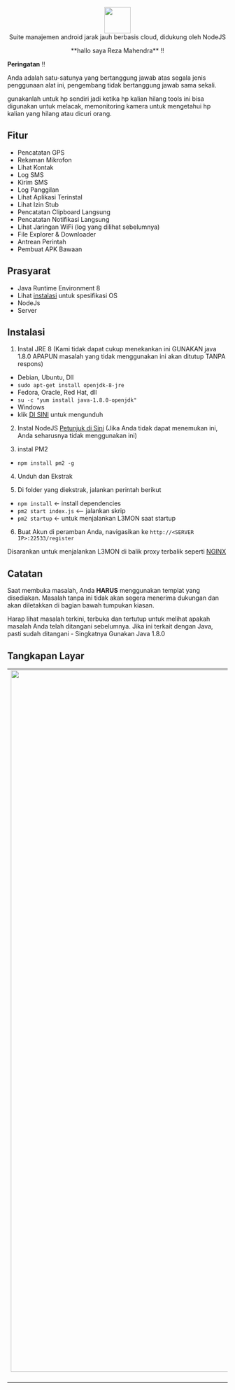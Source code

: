 <p align="center">
<img src="https://github.com/Morsmalleo/L3MON/raw/master/server/assets/webpublic/logo.png" height="60"><br>
Suite manajemen android jarak jauh berbasis cloud, didukung oleh NodeJS
</p>

<p align="center">**hallo saya Reza Mahendra** !! </p>

**Peringatan** !!

Anda adalah satu-satunya yang bertanggung jawab atas segala jenis penggunaan alat ini, pengembang tidak bertanggung jawab sama sekali.

<p>gunakanlah untuk hp sendiri jadi ketika hp kalian hilang tools ini bisa digunakan untuk melacak, memonitoring kamera untuk mengetahui hp kalian yang hilang atau dicuri orang.</p>

## Fitur
- Pencatatan GPS
- Rekaman Mikrofon
- Lihat Kontak
- Log SMS
- Kirim SMS
- Log Panggilan
- Lihat Aplikasi Terinstal
- Lihat Izin Stub
- Pencatatan Clipboard Langsung
- Pencatatan Notifikasi Langsung
- Lihat Jaringan WiFi (log yang dilihat sebelumnya)
- File Explorer & Downloader
- Antrean Perintah
- Pembuat APK Bawaan

## Prasyarat
- Java Runtime Environment 8
- Lihat [instalasi](#Instalasi) untuk spesifikasi OS
- NodeJs
- Server

## Instalasi
1. Instal JRE 8 (Kami tidak dapat cukup menekankan ini GUNAKAN java 1.8.0 APAPUN masalah yang tidak menggunakan ini akan ditutup TANPA respons)
- Debian, Ubuntu, Dll
- `sudo apt-get install openjdk-8-jre`
- Fedora, Oracle, Red Hat, dll
- `su -c "yum install java-1.8.0-openjdk"`
- Windows
- klik [DI SINI](https://www.oracle.com/technetwork/java/javase/downloads/jre8-downloads-2133155.html) untuk mengunduh

2. Instal NodeJS [Petunjuk di Sini](https://nodejs.org/en/download/package-manager/) (Jika Anda tidak dapat menemukan ini, Anda seharusnya tidak menggunakan ini)

3. instal PM2
- `npm install pm2 -g`

4. Unduh dan Ekstrak

5. Di folder yang diekstrak, jalankan perintah berikut
- `npm install` <- install dependencies
- `pm2 start index.js` <-- jalankan skrip
- `pm2 startup` <- untuk menjalankan L3MON saat startup

6. Buat Akun di peramban Anda, navigasikan ke `http://<SERVER IP>:22533/register`

Disarankan untuk menjalankan L3MON di balik proxy terbalik seperti [NGINX](https://www.nginx.com/resources/wiki/start/topics/tutorials/install/)

## Catatan
Saat membuka masalah, Anda **HARUS** menggunakan templat yang disediakan. Masalah tanpa ini tidak akan segera menerima dukungan dan akan diletakkan di bagian bawah tumpukan kiasan.

Harap lihat masalah terkini, terbuka dan tertutup untuk melihat apakah masalah Anda telah ditangani sebelumnya. Jika ini terkait dengan Java, pasti sudah ditangani - Singkatnya Gunakan Java 1.8.0

## Tangkapan Layar
| | | |
|:-------------------------:|:-------------------------:|:-------------------------:|
|<a href="https://github.com/Morsmalleo/L3MON/raw/master/Screenshots/call_log.png"> <img width="1604" src="https://github.com/Morsmalleo/L3MON/raw/master/Screenshots/call_log.png"> Log Panggilan</a> | <a href="https://github.com/Morsmalleo/L3MON/raw/master/Screenshots/apk_builder.png"> <img lebar="1604" src="https://github.com/Morsmalleo/L3MON/raw/master/Screenshots/apk_builder.png"> Pembuat APK</a> |<a href="https://github.com/Morsmalleo/L3MON/raw/master/Screenshots/clipboard.png"> <img lebar="1604" src="https://github.com/Morsmalleo/L3MON/raw/master/Screenshots/clipboard.png"> Catatan Papan Klip</a>|| <a href="https://github.com/Morsmalleo/L3MON/raw/master/Screenshots/contacts.png"> <img width="1604" src="https://github.com/Morsmalleo/L3MON/raw/master/Screenshots/contacts.png"> Kontak</a> | <a href="https://github.com/Morsmalleo/L3MON/raw/master/Screenshots/devices.png"> <img lebar="1604" src="https://github.com/Morsmalleo/L3MON/raw/master/Screenshots/devices.png"> Perangkat</a>|<a href="https://github.com/Morsmalleo/L3MON/raw/master/Screenshots/file_explorer.png"> <img lebar="1604" src="https://github.com/Morsmalleo/L3MON/raw/master/Screenshots/file_explorer.png"> Penjelajah Berkas</a>|| <a href="https://github.com/Morsmalleo/L3MON/raw/master/Screenshots/gps_log.png"> <img width="1604" src="https://github.com/Morsmalleo/L3MON/raw/master/Screenshots/gps_log.png"> Catatan GPS</a> | <a href="https://github.com/Morsmalleo/L3MON/raw/master/Screenshots/sms_log.png"> <img lebar="1604" src="https://github.com/Morsmalleo/L3MON/raw/master/Screenshots/sms_log.png"> Catatan SMS</a> |<a href="https://github.com/Morsmalleo/L3MON/raw/master/Screenshots/sms_send.png"> <img lebar="1604" src="https://github.com/Morsmalleo/L3MON/raw/master/Screenshots/sms_send.png"> Kirim SMS</a>|| <a href="https://github.com/Morsmalleo/L3MON/raw/master/Screenshots/installed_apps.png"> <img width="1604" src="https://github.com/Morsmalleo/L3MON/raw/master/Screenshots/installed_apps.png"> Aplikasi yang Terinstal</a> | <a href="https://github.com/Morsmalleo/L3MON/raw/master/Screenshots/microphone.png"> <img width="1604" src="https://github.com/Morsmalleo/L3MON/raw/master/Screenshots/microphone.png"> Mikrofon</a> |<a href="https://github.com/Morsmalleo/L3MON/raw/master/Screenshots/notification_log.png"> <img width="1604" src="https://github.com/Morsmalleo/L3MON/raw/master/Screenshots/notification_log.png"> Notifikasi</a>|| <a href="https://github.com/Morsmalleo/L3MON/raw/master/Screenshots/event_log.png"> <img lebar="1604" src="https://github.com/Morsmalleo/L3MON/raw/master/Screenshots/event_log.png"> Catatan Peristiwa</a> | <a href="https://github.com/Morsmalleo/L3MON/raw/master/Screenshots/login.png"> <img lebar="1604" src="https:/
